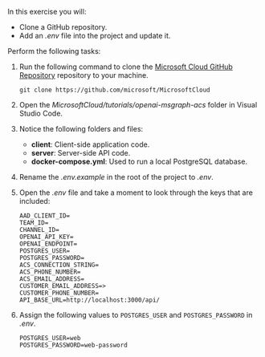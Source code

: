 <!-- markdownlint-disable MD041 -->

In this exercise you will:

- Clone a GitHub repository.
- Add an *.env* file into the project and update it.

Perform the following tasks:

1. Run the following command to clone the [Microsoft Cloud GitHub Repository](https://github.com/microsoft/MicrosoftCloud) repository to your machine.

    ```console
    git clone https://github.com/microsoft/MicrosoftCloud
    ```

1. Open the *MicrosoftCloud/tutorials/openai-msgraph-acs* folder in Visual Studio Code.

1. Notice the following folders and files:

    - **client**: Client-side application code.
    - **server**: Server-side API code.
    - **docker-compose.yml**: Used to run a local PostgreSQL database.

1. Rename the *.env.example* in the root of the project to *.env*. 

1. Open the *.env* file and take a moment to look through the keys that are included:

    ```
    AAD_CLIENT_ID=
    TEAM_ID=
    CHANNEL_ID=
    OPENAI_API_KEY=
    OPENAI_ENDPOINT=
    POSTGRES_USER=
    POSTGRES_PASSWORD=
    ACS_CONNECTION_STRING=
    ACS_PHONE_NUMBER=
    ACS_EMAIL_ADDRESS=
    CUSTOMER_EMAIL_ADDRESS=>
    CUSTOMER_PHONE_NUMBER=
    API_BASE_URL=http://localhost:3000/api/
    ```

1. Assign the following values to `POSTGRES_USER` and `POSTGRES_PASSWORD` in *.env*.

    ```
    POSTGRES_USER=web
    POSTGRES_PASSWORD=web-password
    ```
